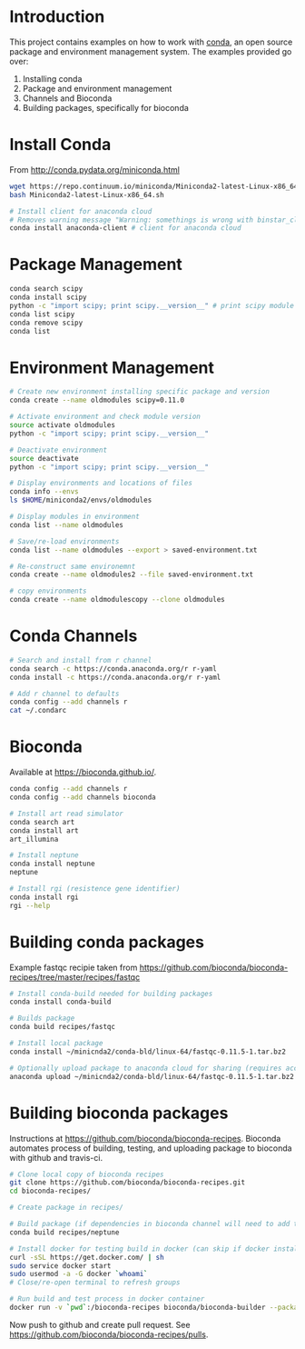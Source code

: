 # Introduction

This project contains examples on how to work with [conda](http://conda.pydata.org/docs/), an open source package and environment management system.  The examples provided go over:

1. Installing conda
2. Package and environment management
3. Channels and Bioconda
4. Building packages, specifically for bioconda

# Install Conda

From http://conda.pydata.org/miniconda.html

```bash
wget https://repo.continuum.io/miniconda/Miniconda2-latest-Linux-x86_64.sh
bash Miniconda2-latest-Linux-x86_64.sh

# Install client for anaconda cloud
# Removes warning message "Warning: somethings is wrong with binstar_client"
conda install anaconda-client # client for anaconda cloud
```

# Package Management

```bash
conda search scipy
conda install scipy
python -c "import scipy; print scipy.__version__" # print scipy module version
conda list scipy
conda remove scipy
conda list
```

# Environment Management

```bash
# Create new environment installing specific package and version
conda create --name oldmodules scipy=0.11.0

# Activate environment and check module version
source activate oldmodules
python -c "import scipy; print scipy.__version__"

# Deactivate environment
source deactivate
python -c "import scipy; print scipy.__version__"

# Display environments and locations of files
conda info --envs
ls $HOME/miniconda2/envs/oldmodules

# Display modules in environment
conda list --name oldmodules

# Save/re-load environments
conda list --name oldmodules --export > saved-environment.txt

# Re-construct same environemnt
conda create --name oldmodules2 --file saved-environment.txt

# copy environments
conda create --name oldmodulescopy --clone oldmodules
```

# Conda Channels

```bash
# Search and install from r channel
conda search -c https://conda.anaconda.org/r r-yaml
conda install -c https://conda.anaconda.org/r r-yaml

# Add r channel to defaults
conda config --add channels r
cat ~/.condarc
```

# Bioconda

Available at <https://bioconda.github.io/>.

```bash
conda config --add channels r
conda config --add channels bioconda

# Install art read simulator
conda search art
conda install art
art_illumina

# Install neptune
conda install neptune
neptune

# Install rgi (resistence gene identifier)
conda install rgi
rgi --help
```

# Building conda packages

Example fastqc recipie taken from <https://github.com/bioconda/bioconda-recipes/tree/master/recipes/fastqc>

```bash
# Install conda-build needed for building packages
conda install conda-build

# Builds package
conda build recipes/fastqc

# Install local package
conda install ~/minicnda2/conda-bld/linux-64/fastqc-0.11.5-1.tar.bz2

# Optionally upload package to anaconda cloud for sharing (requires account)
anaconda upload ~/minicnda2/conda-bld/linux-64/fastqc-0.11.5-1.tar.bz2
```

# Building bioconda packages

Instructions at <https://github.com/bioconda/bioconda-recipes>.  Bioconda automates process of building, testing, and uploading package to bioconda with github and travis-ci.

```bash
# Clone local copy of bioconda recipes
git clone https://github.com/bioconda/bioconda-recipes.git
cd bioconda-recipes/

# Create package in recipes/

# Build package (if dependencies in bioconda channel will need to add this channel)
conda build recipes/neptune

# Install docker for testing build in docker (can skip if docker installed)
curl -sSL https://get.docker.com/ | sh
sudo service docker start
sudo usermod -a -G docker `whoami`
# Close/re-open terminal to refresh groups

# Run build and test process in docker container
docker run -v `pwd`:/bioconda-recipes bioconda/bioconda-builder --packages neptune --env-matrix /bioconda-recipes/scripts/env_matrix.yml
```

Now push to github and create pull request.  See <https://github.com/bioconda/bioconda-recipes/pulls>.
